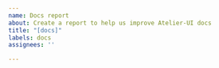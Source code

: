 ```yaml
---
name: Docs report
about: Create a report to help us improve Atelier-UI docs
title: "[docs]"
labels: docs
assignees: ''

---
```



